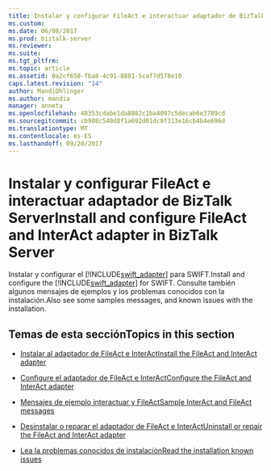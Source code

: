```yaml
---
title: Instalar y configurar FileAct e interactuar adaptador de BizTalk Server | Documentos de Microsoft
ms.custom: 
ms.date: 06/08/2017
ms.prod: biztalk-server
ms.reviewer: 
ms.suite: 
ms.tgt_pltfrm: 
ms.topic: article
ms.assetid: 0a2cf650-fba8-4c91-8881-5caf7d578e10
caps.latest.revision: "14"
author: MandiOhlinger
ms.author: mandia
manager: anneta
ms.openlocfilehash: 48353cdabe1da8882c1ba4097c5decab6e3789cd
ms.sourcegitcommit: cb908c540d8f1a692d01dc8f313e16cb4b4e696d
ms.translationtype: MT
ms.contentlocale: es-ES
ms.lasthandoff: 09/20/2017
---
```

# <a name="install-and-configure-fileact-and-interact-adapter-in-biztalk-server"></a><span data-ttu-id="1cfff-102">Instalar y configurar FileAct e interactuar adaptador de BizTalk Server</span><span class="sxs-lookup"><span data-stu-id="1cfff-102">Install and configure FileAct and InterAct adapter in BizTalk Server</span></span>
<span data-ttu-id="1cfff-103">Instalar y configurar el [!INCLUDE[swift_adapter](../../includes/swift-adapter-md.md)] para SWIFT.</span><span class="sxs-lookup"><span data-stu-id="1cfff-103">Install and configure the [!INCLUDE[swift_adapter](../../includes/swift-adapter-md.md)] for SWIFT.</span></span>  <span data-ttu-id="1cfff-104">Consulte también algunos mensajes de ejemplos y los problemas conocidos con la instalación.</span><span class="sxs-lookup"><span data-stu-id="1cfff-104">Also see some samples messages, and known issues with the installation.</span></span>
  
## <a name="topics-in-this-section"></a><span data-ttu-id="1cfff-105">Temas de esta sección</span><span class="sxs-lookup"><span data-stu-id="1cfff-105">Topics in this section</span></span>

- [<span data-ttu-id="1cfff-106">Instalar al adaptador de FileAct e InterAct</span><span class="sxs-lookup"><span data-stu-id="1cfff-106">Install the FileAct and InterAct adapter</span></span>](../../adapters-and-accelerators/fileact-interact/install-the-fileact-and-interact-adapter.md)  

- [<span data-ttu-id="1cfff-107">Configure el adaptador de FileAct e InterAct</span><span class="sxs-lookup"><span data-stu-id="1cfff-107">Configure the FileAct and InterAct adapter</span></span>](../../adapters-and-accelerators/fileact-interact/configure-the-fileact-and-interact-adapter.md)

- [<span data-ttu-id="1cfff-108">Mensajes de ejemplo interactuar y FileAct</span><span class="sxs-lookup"><span data-stu-id="1cfff-108">Sample InterAct and FileAct messages</span></span>](../../adapters-and-accelerators/fileact-interact/sample-interact-and-fileact-messages.md)

- [<span data-ttu-id="1cfff-109">Desinstalar o reparar el adaptador de FileAct e InterAct</span><span class="sxs-lookup"><span data-stu-id="1cfff-109">Uninstall or repair the FileAct and InterAct adapter</span></span>](../../adapters-and-accelerators/fileact-interact/uninstall-or-repair-the-fileact-and-interact-adapter.md)

- [<span data-ttu-id="1cfff-110">Lea la problemas conocidos de instalación</span><span class="sxs-lookup"><span data-stu-id="1cfff-110">Read the installation known issues</span></span>](../../adapters-and-accelerators/fileact-interact/read-the-installation-known-issues.md)

  